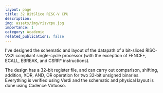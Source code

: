 ```yaml
---
layout: page
title: 32 BitSlice RISC-V CPU 
description: 
img: assets/img/risvcpu.jpg
importance: 1
category: Academic
related_publications: false
---
```


I've designed the schematic and layout of the datapath of a bit-sliced RISC-V32I compliant single-cycle processor (with the exception of FENCE*, ECALL, EBREAK, and CSRR* instructions).

The design has a 32-bit register file, and can carry out comparison, shifting, addition, XOR, AND, OR operation for two 32-bit unsigned binaries. Everything is verified using Verdi and the schematic and physical layout is done using Cadence Virtuoso. 

